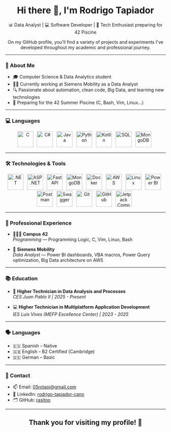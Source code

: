 <h1 align="center">Hi there 👋, I'm Rodrigo Tapiador</h1>
<p align="center">📊 Data Analyst | 💻 Software Developer | 🚀 Tech Enthusiast preparing for 42 Piscine</p>

<p align="center">On my GitHub profile, you'll find a variety of projects and experiments I've developed throughout my academic and professional journey.</p>

---

### 🧠 About Me
- 🎓 Computer Science & Data Analytics student
- 👨‍💻 Currently working at Siemens Mobility as a Data Analyst
- 🔍 Passionate about automation, clean code, Big Data, and learning new technologies
- 🌊 Preparing for the 42 Summer Piscine (C, Bash, Vim, Linux...)

---

### 💻 Languages

<div align="center">
  <img width="50px" title="C" src="https://upload.wikimedia.org/wikipedia/commons/1/18/C_Programming_Language.svg" /> &nbsp;
  <img width="50px" title="C#" src="https://raw.githubusercontent.com/gist/johndward01/95c1d09de9e3707cfb4154989962376d/raw/f74007782421219d9e9ab4b6a27de2e172a8b714/csharp-logo.svg" /> &nbsp;
  <img width="50px" title="Java" src="https://i.blogs.es/8d2420/650_1000_java/1366_2000.png" /> &nbsp;
  <img width="50px" title="Python" src="https://upload.wikimedia.org/wikipedia/commons/c/c3/Python-logo-notext.svg" /> &nbsp;
  <img width="50px" title="Kotlin" src="https://upload.wikimedia.org/wikipedia/commons/7/74/Kotlin_Icon.png" /> &nbsp;
  <img width="50px" title="SQL" src="https://www.svgrepo.com/show/303229/microsoft-sql-server-logo.svg" /> &nbsp;
  <img width="50px" title="MongoDB" src="https://images.icon-icons.com/2415/PNG/512/mongodb_original_wordmark_logo_icon_146425.png" /> &nbsp;
</div>

---

### 🛠️ Technologies & Tools

<div align="center">
  <img width="50px" title=".NET" src="https://saberpunto.com/wp-content/uploads/net.png" /> &nbsp;
  <img width="50px" title="ASP.NET" src="https://miro.medium.com/v2/resize:fit:900/1*9S6fPkXpk0280FaaHMj8Lg.png" /> &nbsp;
  <img width="50px" title="FastAPI" src="https://fastapi.tiangolo.com/img/logo-margin/logo-teal.png" /> &nbsp;
  <img width="50px" title="MongoDB" src="https://www.svgrepo.com/show/331488/mongodb.svg" /> &nbsp;
  <img width="50px" title="Docker" src="https://www.docker.com/wp-content/uploads/2022/03/vertical-logo-monochromatic.png" /> &nbsp;
  <img width="50px" title="AWS" src="https://upload.wikimedia.org/wikipedia/commons/9/93/Amazon_Web_Services_Logo.svg" /> &nbsp;
  <img width="50px" title="Linux" src="https://upload.wikimedia.org/wikipedia/commons/3/35/Tux.svg" /> &nbsp;
  <img width="50px" title="Power BI" src="https://upload.wikimedia.org/wikipedia/commons/c/cf/New_Power_BI_Logo.svg" /> &nbsp;
  <img width="50px" title="Postman" src="https://www.vectorlogo.zone/logos/getpostman/getpostman-icon.svg" /> &nbsp;
  <img width="50px" title="Swagger" src="https://images.seeklogo.com/logo-png/49/1/swagger-logo-png_seeklogo-491770.png" /> &nbsp;
  <img width="50px" title="Git" src="https://git-scm.com/images/logos/downloads/Git-Icon-1788C.png" /> &nbsp;
  <img width="50px" title="GitHub" src="https://cdn-icons-png.flaticon.com/512/25/25231.png" /> &nbsp;
  <img width="50px" title="Jetpack Compose" src="https://blogger.googleusercontent.com/img/b/R29vZ2xl/AVvXsEjC97Z8BResg5dlPqczsRCFhP6zewWX0X0e7fVPG-G7PuUZwwZVsi9OPoqJYkgqT2h0FI95SsmWzVEgpt8b8HAqFiIxZ98TFtY4lE0b8UrtVJ2HrJebRwl6C9DslsQDl9KnBIrdHS6LtkY/s1600/jetpack+compose+icon_RGB.png" /> &nbsp;
</div>

---

### 💼 Professional Experience

- 👨🏻‍💻 **Campus 42**  
  *Programming* — Programming Logic, C, Vim, Linux, Bash
  
- 🏢 **Siemens Mobility**  
  *Data Analyst* — Power BI dashboards, VBA macros, Power Query optimization, Big Data architecture on AWS

---

### 📚 Education

- 📘 **Higher Technician in Data Analysis and Processes**  
  *CES Juan Pablo II | 2025 - Present*

- 💻 **Higher Technician in Multiplatform Application Development**  
  *IES Luis Vives (MEFP Excellence Center) | 2023 - 2025*

---

### 🗣️ Languages
- 🇪🇸 Spanish – Native  
- 🇬🇧 English – B2 Certified (Cambridge)  
- 🇩🇪 German – Basic  

---

### 🔗 Contact

- 📫 Email: [05rotapi@gmail.com](mailto:05rotapi@gmail.com)  
- 💼 LinkedIn: [rodrigo-tapiador-cano](https://www.linkedin.com/in/rodrigo-tapiador-cano-162723258/)  
- 🗂️ GitHub: [rasitoo](https://github.com/rasitoo)

---

<h2 align="center">Thank you for visiting my profile! 🙌</h2>
